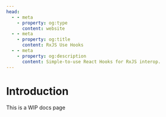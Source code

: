 ```yaml
---
head:
  - - meta
    - property: og:type
      content: website
  - - meta
    - property: og:title
      content: RxJS Use Hooks
  - - meta
    - property: og:description
      content: Simple-to-use React Hooks for RxJS interop.
---
```


# Introduction

This is a WIP docs page
